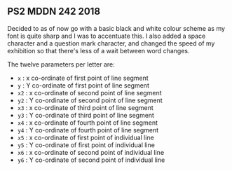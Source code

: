 ## PS2 MDDN 242 2018

Decided to as of now go with a basic black and white colour scheme as my font is quite sharp and I was to accentuate this. I also added a space character and a question mark character, and changed the speed of my exhibition so that there's less of a wait between word changes. 

The twelve parameters per letter are:
  * `x` : x co-ordinate of first point of line segment
  * `y` : Y co-ordinate of first point of line segment
  * `x2` : x co-ordinate of second point of line segment
  * `y2` : Y co-ordinate of second point of line segment
  * `x3` : x co-ordinate of third point of line segment
  * `y3` : Y co-ordinate of third point of line segment
  * `x4` : x co-ordinate of fourth point of line segment
  * `y4` : Y co-ordinate of fourth point of line segment
  * `x5` : x co-ordinate of first point of individual line
  * `y5` : Y co-ordinate of first point of individual line
  * `x6` : x co-ordinate of second point of individual line
  * `y6` : Y co-ordinate of second point of individual line
  

